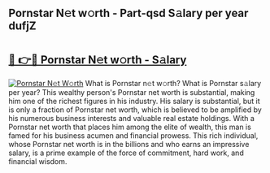 ## Pornstar N𝚎t w𝚘rth - Part-qsd S𝚊lary per year dufjZ

# <h2><a href="http://gc58xn.nevu.top/?p=Pornstar">🔗 👉🔴 Pornstar N𝚎t w𝚘rth - S𝚊lary</a></h2>

[![Pornstar N𝚎t W𝚘rth](https://i.imgur.com/Oavwk0R.jpeg)](http://gc58xn.nevu.top/?p=Pornstar)
What is Pornstar n𝚎t w𝚘rth? What is Pornstar s𝚊lary per year?
This wealthy person's Pornstar net worth is substantial, making him one of the richest figures in his industry. His salary is substantial, but it is only a fraction of Pornstar net worth, which is believed to be amplified by his numerous business interests and valuable real estate holdings. With a Pornstar net worth that places him among the elite of wealth, this man is famed for his business acumen and financial prowess. This rich individual, whose Pornstar net worth is in the billions and who earns an impressive salary, is a prime example of the force of commitment, hard work, and financial wisdom.
